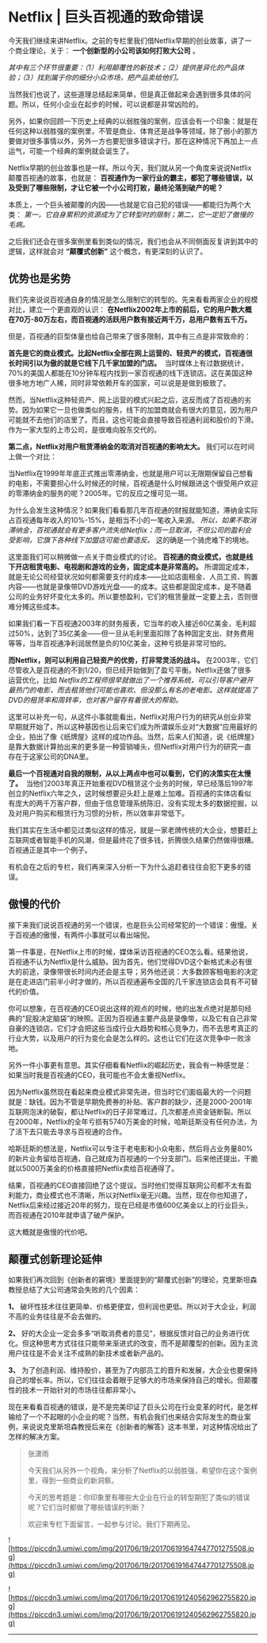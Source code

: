# Netflix | 巨头百视通的致命错误

今天我们继续来讲Netflix。之前的专栏里我们借Netflix早期的创业故事，讲了一个商业理论，关于： **一个创新型的小公司该如何打败大公司** 。

 *其中有三个环节很重要：（1）利用颠覆性的新技术；（2）提供差异化的产品体验；（3）找到属于你的细分小众市场，把产品卖给他们。*

当然我们也说了，这些道理总结起来简单，但是真正做起来会遇到很多具体的问题。所以，任何小企业在起步的时候，可以说都是非常凶险的。

另外，如果你回顾一下历史上经典的以弱胜强的案例，应该会有一个印象：就是在任何这种以弱胜强的案例里，不管是商业、体育还是战争等领域，除了弱小的那方要做对很多事情以外，另外一方也要犯很多错误才行。那在这种情况下再加上一点运气，可能一个经典的案例就会诞生了。

Netflix早期的创业故事也是一样。所以今天，我们就从另一个角度来说说Netflix颠覆百视通的故事，也就是： **百视通作为一家行业的霸主，都犯了哪些错误，以及受到了哪些限制，才让它被一个小公司打败，最终沦落到破产的呢？**

本质上，一个巨头被颠覆的内因——也就是它自己犯的错误——都能归为两个大类： *第一，它自身累积的资源成为了它转型时的限制；第二，它一定犯了傲慢的毛病。*

之后我们还会在很多案例里看到类似的情况，我们也会从不同侧面反复讲到其中的逻辑，这样就会对 **“颠覆式创新”** 这个概念，有更深刻的认识了。

## 优势也是劣势

我们先来说说百视通自身的情况是怎么限制它的转型的。先来看看两家企业的规模对比，建立一个更直观的认识： **在Netflix2002年上市的前后，它的用户数大概在70万-80万左右，而百视通的活跃用户数有接近两千万，总用户数有五千万。**  

但是，百视通的巨型体量也给自己带来了很多限制，其中有三点是非常致命的：

 **首先是它的商业模式。比起Netflix全部在网上运营的、轻资产的模式，百视通很长时间引以为傲的就是它线下几千家加盟的门店。**  当时媒体上有过数据统计，70%的美国人都能在10分钟车程内找到一家百视通的线下连锁店。这在美国这种很多地方地广人稀，同时非常依赖开车的国家，可以说是是做到极致了。

然而，当Netflix这种轻资产、网上运营的模式兴起之后，这反而成了百视通的劣势。因为如果它一旦也做类似的服务，线下的加盟商就会有很大的意见，因为用户可能就不去他们的店里了。而且，这也可能会直接导致百视通利润和股价的下滑。作为一家大型的上市公司，是很难向股东交代的。

 **第二点，Netflix对用户租赁滞纳金的取消对百视通的影响太大。** 我们可以在时间上做一个对比：

当Netflix在1999年年底正式推出零滞纳金，也就是用户可以无限期保留自己想看的电影，不需要担心什么时候还的时候，百视通是什么时候跟进这个很受用户欢迎的零滞纳金的服务的呢？2005年。它的反应之慢可见一斑。

为什么会发生这种情况？如果我们看看那几年百视通的财报就能知道，滞纳金实际占百视通每年收入的10%-15%，是相当不小的一笔收入来源。 *所以，如果不取消滞纳金，百视通就会有更多客户流失给Netflix；而一旦取消，不但公司的盈利会受影响，它旗下各种线下加盟店可能也要造反。* 这的确是一个骑虎难下的境地。

这里面我们可以稍微做一点关于商业模式的讨论。 **百视通的商业模式，也就是线下开店租赁电影、电视剧和游戏的业务，固定成本是非常高的。** 所谓固定成本，就是无论公司经营状况如何都需要支付的成本——比如店面租金、人员工资、购置内容——也就是录像带DVD游戏光盘——的成本。这些都是固定成本，是不随着公司的业务好坏变化太多的。所以要想盈利，它们的租赁量就一定要上去，否则很难分摊这些成本。

如果我们看一下百视通2003年的财务报表，它当年的收入接近60亿美金，毛利超过50%，达到了35亿美金——但一旦从毛利里面扣除了各种固定支出、财务费用等等，当年百视通净利润居然是负的10亿美金，这种亏损是非常可怕的。

 **而Netflix，则可以利用自己轻资产的优势，打非常灵活的战斗。** 在2003年，它们尽管收入是百视通的不到1/20，但已经开始做到了盈亏平衡。Netflix还做了很多运营优化，比如 *Netflix的工程师很早就做出了一个推荐系统，可以引导客户避开最热门的电影，而去租赁他们可能也喜欢、但没那么有名的老电影。这样就提高了DVD的租赁率和周转率，也对客户留存有着很大的帮助。*

这里可以补充一句，从这件小事就能看出，Netflix对用户行为的研究从创业非常早期就开始了，所以这种基因也让后来它们成为所谓娱乐业对“大数据”应用最好的企业，拍出了像《纸牌屋》这样的成功作品。当然，后来人们知道，说《纸牌屋》是靠大数据计算拍出来的更多是一种营销噱头，但Netflix对用户行为的研究一直存在于这家公司的DNA里。

 **最后一个百视通对自我的限制，从以上两点中也可以看到，它们的决策实在太慢了。**  当他们2003年真正开始重视DVD租赁这个业务的时候，早已经落后1997年创立的Netflix六年之久，这时候想要迎头赶上是难上加难。百视通的实体店看似有庞大的两千万客户群，但由于信息管理系统陈旧，没有实现太多的数据挖掘，以及对用户购买和租赁行为习惯的分析，所以效率非常低下。

我们其实在生活中都见过类似这样的情况，就是一家老牌传统的大企业，想要赶上互联网或者智能手机的风潮，但是最终花了很多钱，折腾很久结果仍然做得很糟。百视通正是其中一个例子。

有机会在之后的专栏，我们再来深入分析一下为什么追赶者往往会犯下更多的错误。

## 傲慢的代价

接下来我们说说百视通的另一个错误，也是巨头公司经常犯的一个错误：傲慢。关于百视通的傲慢，有两件小事就可以看出端倪。

第一件事是，在Netflix上市的时候，媒体采访百视通的CEO怎么看。结果他说，百视通不认为Netflix是什么威胁。因为首先，他们觉得DVD这个新格式未必有很大的前途，录像带很长时间内还会是主导；另外他还说：大多数顾客租电影的决定是在走进店门前半小时才做的，所以百视通遍布全国的几千家连锁店会具有不可替代的价值。

你可以想象，在百视通的CEO说出这样的观点的时候，他的出发点绝对是那句经典的“屁股决定脑袋”的映照。正因为百视通主要产品是录像带，以及它有自己非常自豪的连锁店，它们才会把这些当成行业大趋势和核心竞争力，而不去思考真正的行业大势，以及用户的行为变化会是怎么样的。这也让它们在这次竞争中一败涂地。

另外一件小事更有意思。其实仔细看看Netflix的崛起历史，我会有一种感觉是：如果当时我是百视通的CEO，我可能也不会太重视Netflix。

因为Netflix虽然现在看起来商业模式非常先进，但当时它们面临最大的一个问题就是：缺钱。因为不管是早期免费券的补贴、客户群的缺少，还是2000-2001年互联网泡沫的破裂，都让Netflix的日子非常难过，几次都差点资金链断裂。所以在2000年，Netflix的全年亏损有5740万美金的时候，哈斯廷斯没有任何办法，为了活下去只能去寻求与百视通的合作。

哈斯廷斯的想法是，Netflix可以专注于老电影和小众电影，然后将占业务量80%的新片业务留给百视通，自己就成为百视通的一个分支部门。后来他还提出，干脆就以5000万美金的价格直接把Netflix卖给百视通得了。

结果，百视通的CEO直接回绝了这个提议。当时他们觉得互联网公司都不太有盈利能力，商业模式也不清晰，所以对Netflix毫无兴趣。当然，现在你也知道了，Netflix后来经过接近20年的努力，现在已经是市值600亿美金以上的行业巨头，而百视通在2010年就申请了破产保护。

这大概就是傲慢的代价吧。

## 颠覆式创新理论延伸

如果我们再次回到《创新者的窘境》里面提到的“颠覆式创新”的理论，克里斯坦森教授总结了大公司通常会失败的几个因素：

 **1、** 破坏性技术往往更简单、价格更便宜，但利润也更低。所以对于大企业，利润不高的业务往往是不会去做的。

 **2、** 好的大企业一定会多多“听取消费者的意见”，根据反馈对自己的业务进行优化。但这种思考方式往往只能带来渐进式的改变，而不是颠覆型的创新。因为主流用户往往是不会关注不成熟的新技术或者新产品的。

 **3、** 为了创造利润、维持股价，甚至为了内部员工的晋升和发展，大企业也要保持自己的增长率。所以，它们往往会着眼于足够大的市场来保持自己的增长。但颠覆性的技术一开始针对的市场往往都非常小。

现在来看看百视通的错误，是不是完美印证了巨头公司在行业变革的时代，是怎样输给了一个不起眼的小企业的呢？当然，有机会我们也来结合实际发生的商业案例，来说说克里斯坦森教授后来在《创新者的解答》这本书里，对这种情况给出了怎样的解决方案。

> 张潇雨
> 
> 今天我们从另外一个视角，来分析了Netflix的以弱胜强，希望你在这个案例里，得到一些商业的新洞察。
> 
> 今天的思考题是：你印象里有哪些大企业在行业的转型期犯了类似的错误呢？它们当时都做了哪些错误的判断？
> 
> 欢迎来专栏下面留言，一起参与讨论。我们下期再见。

![https://piccdn3.umiwi.com/img/201706/19/201706191647447701275508.jpg](https://piccdn3.umiwi.com/img/201706/19/201706191647447701275508.jpg)

![https://piccdn3.umiwi.com/img/201706/19/201706191240562962755820.jpg](https://piccdn3.umiwi.com/img/201706/19/201706191240562962755820.jpg)

---
